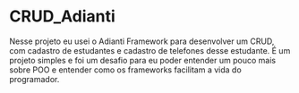 # CRUD_Adianti
 
 Nesse projeto eu usei o Adianti Framework para desenvolver um CRUD, com cadastro de estudantes e cadastro de telefones desse estudante.
 É um projeto simples e foi um desafio para eu poder entender um pouco mais sobre POO e entender como os frameworks facilitam a vida do programador. 
